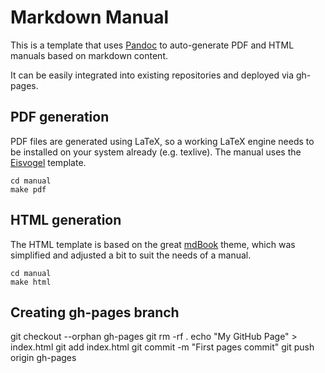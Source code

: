 # Markdown Manual

This is a template that uses [Pandoc](https://pandoc.org/) to auto-generate PDF and HTML manuals based on markdown content.

It can be easily integrated into existing repositories and deployed via gh-pages.

## PDF generation

PDF files are generated using LaTeX, so a working LaTeX engine needs to be installed on your system already (e.g. texlive). The manual uses the [Eisvogel](https://github.com/Wandmalfarbe/pandoc-latex-template) template.

```
cd manual
make pdf
```

## HTML generation

The HTML template is based on the great [mdBook](https://github.com/rust-lang-nursery/mdBook) theme, which was simplified and adjusted a bit to suit the needs of a manual.

```
cd manual
make html
```

## Creating gh-pages branch

   git checkout --orphan gh-pages
   git rm -rf .
   echo "My GitHub Page" > index.html
   git add index.html
   git commit -m "First pages commit"
   git push origin gh-pages
